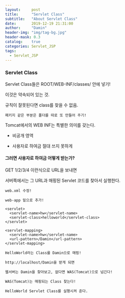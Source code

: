 ```yaml
---
layout:     post
title:      "Servlet Class"
subtitle:   "About Servlet Class"
date:       2019-12-19 21:31:00
author:     "Damin"
header-img: "img/tag-bg.jpg"
header-mask: 0.3
catalog:    true
categories: Servlet_JSP
tags:
  - Servlet_JSP
---
```




### Servlet Class

Servlet Class들은 ROOT/WEB-INF/classes/ 안에 넣기!

이것은 약속되어 있는 것.

규칙이 잘못된다면 class를 찾을 수 없음.

~~~
패키지 같은 부분은 폴더를 따로 또 만들어 주기!
~~~

Tomcat에서의 WEB INF는 특별한 의미를 갖는다.

- 비공개 영역

- 사용자로 하여금 절대 쓰지 못하게

#### 그러면 사용자로 하여금 어떻게 받는가?

GET 1/2/3/4 이런식으로 URL을 보내면

서버쪽에서는 그 URL과 매핑된 Servlet 코드를 찾아서 실행한다.

~~~
web.xml 수정!

web-app 밑으로 추가!

<servlet>
  <servlet-name>hw</servlet-name>
  <servlet-class>helloworld</servlet-class>
</servlet>

<servlet-mapping>
  <servlet-name>hw</servlet-name>
  <url-pattern>/Damin</url-pattern>
</servlet-mapping>

HelloWorld라는 Class를 Damin으로 매핑!

http://localhost/Damin을 받게 되면

웹서버는 Damin을 찾아보고, 없다면 WAS(Tomcat)으로 넘긴다!

WAS(Tomcat)는 매핑되는 Class 찾는다!

HelloWorld Servlet Class를 실행시켜 준다.
~~~
